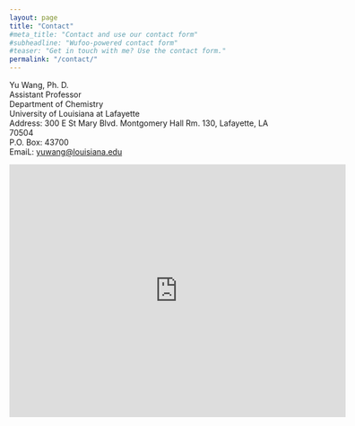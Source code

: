 ```yaml
---
layout: page
title: "Contact"
#meta_title: "Contact and use our contact form"
#subheadline: "Wufoo-powered contact form"
#teaser: "Get in touch with me? Use the contact form."
permalink: "/contact/"
---
```


Yu Wang, Ph. D.  
Assistant Professor  
Department of Chemistry  
University of Louisiana at Lafayette  
Address: 300 E St Mary Blvd. Montgomery Hall Rm. 130, Lafayette, LA 70504  
P.O. Box: 43700  
EmaiL: yuwang@louisiana.edu  

<iframe src="https://www.google.com/maps/embed?pb=!1m18!1m12!1m3!1d3447.8516029411553!2d-92.02268368440589!3d30.2127826175545!2m3!1f0!2f0!3f0!3m2!1i1024!2i768!4f13.1!3m3!1m2!1s0x86249c8cd2c1bc63%3A0x37fe0f1ab67035f3!2s300%20E%20St%20Mary%20Blvd%2C%20Lafayette%2C%20LA%2070503!5e0!3m2!1sen!2sus!4v1640629198741!5m2!1sen!2sus" width="600" height="450" style="border:0;" allowfullscreen="" loading="lazy"></iframe>